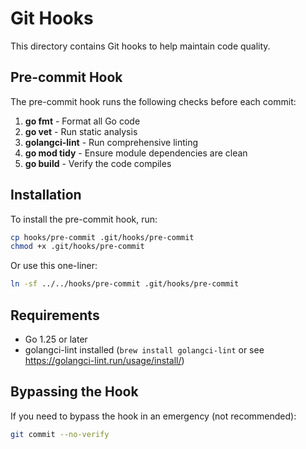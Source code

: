 # Git Hooks

This directory contains Git hooks to help maintain code quality.

## Pre-commit Hook

The pre-commit hook runs the following checks before each commit:

1. **go fmt** - Format all Go code
2. **go vet** - Run static analysis
3. **golangci-lint** - Run comprehensive linting
4. **go mod tidy** - Ensure module dependencies are clean
5. **go build** - Verify the code compiles

## Installation

To install the pre-commit hook, run:

```bash
cp hooks/pre-commit .git/hooks/pre-commit
chmod +x .git/hooks/pre-commit
```

Or use this one-liner:

```bash
ln -sf ../../hooks/pre-commit .git/hooks/pre-commit
```

## Requirements

- Go 1.25 or later
- golangci-lint installed (`brew install golangci-lint` or see https://golangci-lint.run/usage/install/)

## Bypassing the Hook

If you need to bypass the hook in an emergency (not recommended):

```bash
git commit --no-verify
```
